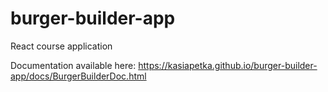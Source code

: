 # burger-builder-app
React course application

Documentation available here: 
https://kasiapetka.github.io/burger-builder-app/docs/BurgerBuilderDoc.html
